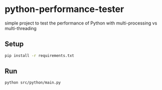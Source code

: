 # python-performance-tester

simple project to test the performance of Python with multi-processing vs multi-threading

## Setup

```sh
pip install -r requirements.txt
```

## Run

```sh
python src/python/main.py
```
